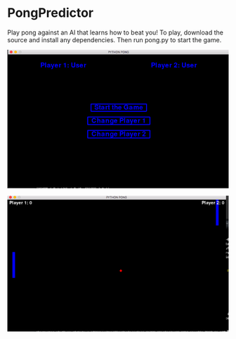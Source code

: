 # PongPredictor
Play pong against an AI that learns how to beat you!
To play, download the source and install any dependencies. Then run pong.py to start the game.

![alt text](https://github.com/DanielEtaat/PongPredictor/blob/main/game.png)

![alt text](https://github.com/DanielEtaat/PongPredictor/blob/main/menu.png)


